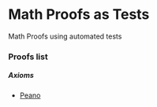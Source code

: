 # Math Proofs as Tests

Math Proofs using automated tests

### Proofs list

##### Axioms

* [Peano](./src/axioms/peano)
